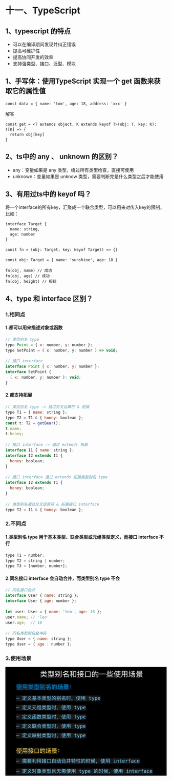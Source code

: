 # 十一、TypeScript

## 1、typescript 的特点

- 可以在编译期间发现并纠正错误
- 提高可维护性
- 提高协同开发的效率
- 支持强类型、接口、泛型、模块
## 1、手写体：使用TypeScript 实现一个 get 函数来获取它的属性值
```
const data = { name: 'tom', age: 18, address: 'xxx' }
```
解答
```
const get = <T extends object, K extends keyof T>(obj: T, key: K): T[K] => {
  return obj[key]
}
```

## 2、ts中的 any 、 unknown 的区别？
- any：变量如果是 any 类型，绕过所有类型检查，直接可使用
- unknown：变量如果是 unknow 类型，需要判断完是什么类型之后才能使用

## 3、有用过ts中的 keyof 吗？
将一个interface的所有key，汇聚成一个联合类型，可以用来对传入key的限制，比如：
```
interface Target {
  name: string,
  age: number
}

const fn = (obj: Target, key: keyof Target) => {}

const obj: Target = { name: 'sunshine', age: 18 }

fn(obj, name) // 成功
fn(obj, age) // 成功
fn(obj, height) // 报错
```

## 4、type 和 interface 区别？

### 1.相同点
#### 1.都可以用来描述对象或函数
```js
// 类型别名 type
type Point = { x: number, y: number };
type SetPoint = ( x: number, y: number ) => void;

// 接口 interface
interface Point { x: number, y: number };
interface SetPoint {
  ( x: number, y: number ): void;
} 
```

#### 2.都支持拓展 
```js
// 类型别名 type -> 通过交叉运算符 & 拓展
type T1 = { name: string };
type T2 = T1 & { honey: boolean };
const t: T2 = getBear();
t.name;
t.honey;

// 接口 interface -> 通过 extends 拓展
interface I1 { name: string };
interface I2 extends I1 {
  honey: boolean;
}

// 接口 interface 通过 extends 拓展类型别名 type
interface I2 extends T1 {
  honey: boolean;
}

// 类型别名通过交叉运算符 & 拓展接口 interface
type T2 = I1 & { honey: boolean };
```

### 2.不同点
#### 1.类型别名 type 用于基本类型、联合类型或元组类型定义，而接口 interface 不行
```js
type T1 = number;
type T2 = string | number;
type T3 = [number, number];
```

#### 2.同名接口 interface 会自动合并，而类型别名 type 不会 
```js
// 同名接口合并
interface User { name: string };
interface User { age: number };

let user: User = { name: 'leo', age: 18 };
user.name; // 'leo'
user.age;  // 18

// 同名类型别名会冲突
type User = { name: string };
type User = { age : number };
```

### 3.使用场景

![使用场景](../images/cj.png)

